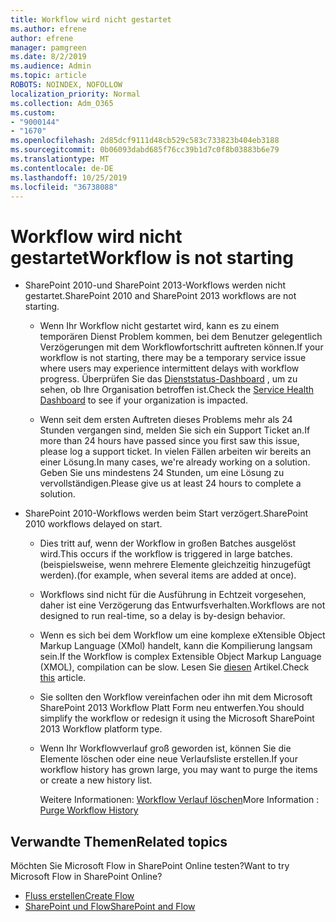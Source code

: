 ```yaml
---
title: Workflow wird nicht gestartet
ms.author: efrene
author: efrene
manager: pamgreen
ms.date: 8/2/2019
ms.audience: Admin
ms.topic: article
ROBOTS: NOINDEX, NOFOLLOW
localization_priority: Normal
ms.collection: Adm_O365
ms.custom:
- "9000144"
- "1670"
ms.openlocfilehash: 2d85dcf9111d48cb529c583c733823b404eb3188
ms.sourcegitcommit: 0b06093dabd685f76cc39b1d7c0f8b03883b6e79
ms.translationtype: MT
ms.contentlocale: de-DE
ms.lasthandoff: 10/25/2019
ms.locfileid: "36738088"
---
```

# <a name="workflow-is-not-starting"></a><span data-ttu-id="3b3d9-102">Workflow wird nicht gestartet</span><span class="sxs-lookup"><span data-stu-id="3b3d9-102">Workflow is not starting</span></span>

- <span data-ttu-id="3b3d9-103">SharePoint 2010-und SharePoint 2013-Workflows werden nicht gestartet.</span><span class="sxs-lookup"><span data-stu-id="3b3d9-103">SharePoint 2010 and SharePoint 2013 workflows are not starting.</span></span>

    - <span data-ttu-id="3b3d9-104">Wenn Ihr Workflow nicht gestartet wird, kann es zu einem temporären Dienst Problem kommen, bei dem Benutzer gelegentlich Verzögerungen mit dem Workflowfortschritt auftreten können.</span><span class="sxs-lookup"><span data-stu-id="3b3d9-104">If your workflow is not starting, there may be a temporary service issue where users may experience intermittent delays with workflow progress.</span></span> <span data-ttu-id="3b3d9-105">Überprüfen Sie das [Dienststatus-Dashboard](https:/admin.microsoft.com/AdminPortal/Home#/servicehealth) , um zu sehen, ob Ihre Organisation betroffen ist.</span><span class="sxs-lookup"><span data-stu-id="3b3d9-105">Check the [Service Health Dashboard](https:/admin.microsoft.com/AdminPortal/Home#/servicehealth) to see if your organization is impacted.</span></span>

    - <span data-ttu-id="3b3d9-106">Wenn seit dem ersten Auftreten dieses Problems mehr als 24 Stunden vergangen sind, melden Sie sich ein Support Ticket an.</span><span class="sxs-lookup"><span data-stu-id="3b3d9-106">If more than 24 hours have passed since you first saw this issue, please log a support ticket.</span></span> <span data-ttu-id="3b3d9-107">In vielen Fällen arbeiten wir bereits an einer Lösung.</span><span class="sxs-lookup"><span data-stu-id="3b3d9-107">In many cases, we're already working on a solution.</span></span> <span data-ttu-id="3b3d9-108">Geben Sie uns mindestens 24 Stunden, um eine Lösung zu vervollständigen.</span><span class="sxs-lookup"><span data-stu-id="3b3d9-108">Please give us at least 24 hours to complete a solution.</span></span>

- <span data-ttu-id="3b3d9-109">SharePoint 2010-Workflows werden beim Start verzögert.</span><span class="sxs-lookup"><span data-stu-id="3b3d9-109">SharePoint 2010 workflows delayed on start.</span></span>

    - <span data-ttu-id="3b3d9-110">Dies tritt auf, wenn der Workflow in großen Batches ausgelöst wird.</span><span class="sxs-lookup"><span data-stu-id="3b3d9-110">This occurs if the workflow is triggered in large batches.</span></span> <span data-ttu-id="3b3d9-111">(beispielsweise, wenn mehrere Elemente gleichzeitig hinzugefügt werden).</span><span class="sxs-lookup"><span data-stu-id="3b3d9-111">(for example, when several items are added at once).</span></span>

    - <span data-ttu-id="3b3d9-112">Workflows sind nicht für die Ausführung in Echtzeit vorgesehen, daher ist eine Verzögerung das Entwurfsverhalten.</span><span class="sxs-lookup"><span data-stu-id="3b3d9-112">Workflows are not designed to run real-time, so a delay is by-design behavior.</span></span>

   -  <span data-ttu-id="3b3d9-113">Wenn es sich bei dem Workflow um eine komplexe eXtensible Object Markup Language (XMol) handelt, kann die Kompilierung langsam sein.</span><span class="sxs-lookup"><span data-stu-id="3b3d9-113">If the Workflow is complex Extensible Object Markup Language (XMOL), compilation can be slow.</span></span> <span data-ttu-id="3b3d9-114">Lesen Sie [diesen](https://support.microsoft.com//kb/3043697) Artikel.</span><span class="sxs-lookup"><span data-stu-id="3b3d9-114">Check [this](https://support.microsoft.com//kb/3043697) article.</span></span>

    - <span data-ttu-id="3b3d9-115">Sie sollten den Workflow vereinfachen oder ihn mit dem Microsoft SharePoint 2013 Workflow Platt Form neu entwerfen.</span><span class="sxs-lookup"><span data-stu-id="3b3d9-115">You should simplify the workflow or redesign it using the Microsoft SharePoint 2013 Workflow platform type.</span></span>

    - <span data-ttu-id="3b3d9-116">Wenn Ihr Workflowverlauf groß geworden ist, können Sie die Elemente löschen oder eine neue Verlaufsliste erstellen.</span><span class="sxs-lookup"><span data-stu-id="3b3d9-116">If your workflow history has grown large, you may want to purge the items or create a new history list.</span></span>

        <span data-ttu-id="3b3d9-117">Weitere Informationen: [Workflow Verlauf löschen](https://blogs.technet.microsoft.com/marj/2015/08/07/sharepoint-2010-workflows-best-practice-purge-workflow-history-list-items/)</span><span class="sxs-lookup"><span data-stu-id="3b3d9-117">More Information : [Purge Workflow History](https://blogs.technet.microsoft.com/marj/2015/08/07/sharepoint-2010-workflows-best-practice-purge-workflow-history-list-items/)</span></span>


## <a name="related-topics"></a><span data-ttu-id="3b3d9-118">Verwandte Themen</span><span class="sxs-lookup"><span data-stu-id="3b3d9-118">Related topics</span></span>
<span data-ttu-id="3b3d9-119">Möchten Sie Microsoft Flow in SharePoint Online testen?</span><span class="sxs-lookup"><span data-stu-id="3b3d9-119">Want to try Microsoft Flow in SharePoint Online?</span></span>
- [<span data-ttu-id="3b3d9-120">Fluss erstellen</span><span class="sxs-lookup"><span data-stu-id="3b3d9-120">Create Flow</span></span>](https://support.office.com/article/Create-a-flow-for-a-list-or-library-in-SharePoint-Online-or-OneDrive-for-Business-a9c3e03b-0654-46af-a254-20252e580d01) 
- [<span data-ttu-id="3b3d9-121">SharePoint und Flow</span><span class="sxs-lookup"><span data-stu-id="3b3d9-121">SharePoint and Flow</span></span>](https://flow.microsoft.com/blog/sharepoint-and-flow/) 


